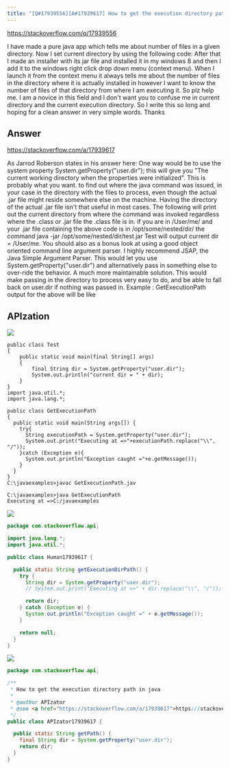 ```yaml
---
title: "[Q#17939556][A#17939617] How to get the execution directory path in java"
---
```


https://stackoverflow.com/q/17939556

I have made a pure java app which tells me about number of files in a given directory. Now I set current directory by using the following code:
After that I made an installer with its jar file and installed it in my windows 8 and then I add it to the windows right click drop down menu (context menu). When I launch it from the context menu it always tells me about the number of files in the directory where it is actually installed in however I want to know the number of files of that directory from where I am executing it.
So plz help me. I am a novice in this field and I don&#x27;t want you to confuse me in current directory and the current execution directory. So I write this so long and hoping for a clean answer in very simple words.
Thanks

## Answer

https://stackoverflow.com/a/17939617

As Jarrod Roberson states in his answer here:
One way would be to use the system property
System.getProperty(&quot;user.dir&quot;); this will give you &quot;The current
  working directory when the properties were initialized&quot;. This is
  probably what you want. to find out where the java command was
  issued, in your case in the directory with the files to process, even
  though the actual .jar file might reside somewhere else on the
  machine. Having the directory of the actual .jar file isn&#x27;t that
  useful in most cases.
The following will print out the current directory from where the
  command was invoked regardless where the .class or .jar file the
  .class file is in.
if you are in /User/me/ and your .jar file containing the above code
  is in /opt/some/nested/dir/ the command java -jar
  /opt/some/nested/dir/test.jar Test will output current dir =
  /User/me.
You should also as a bonus look at using a good object oriented
  command line argument parser. I highly recommend JSAP, the Java
  Simple Argument Parser. This would let you use
  System.getProperty(&quot;user.dir&quot;) and alternatively pass in something
  else to over-ride the behavior. A much more maintainable solution.
  This would make passing in the directory to process very easy to do,
  and be able to fall back on user.dir if nothing was passed in.
Example :  GetExecutionPath
output for the above will be like

## APIzation

<div class="code-3columns-row">

<div class="code-3columns-column">

<div><img src="/stackoverflow.png" /></div>

```plain
public class Test
{
    public static void main(final String[] args)
    {
        final String dir = System.getProperty("user.dir");
        System.out.println("current dir = " + dir);
    }
}
import java.util.*;
import java.lang.*;

public class GetExecutionPath
{
  public static void main(String args[]) {
    try{
      String executionPath = System.getProperty("user.dir");
      System.out.print("Executing at =>"+executionPath.replace("\\", "/"));
    }catch (Exception e){
      System.out.println("Exception caught ="+e.getMessage());
    }
  }
}
C:\javaexamples>javac GetExecutionPath.jav

C:\javaexamples>java GetExecutionPath
Executing at =>C:/javaexamples
```

</div>

<div class="code-3columns-column">

<div><img src="/human.png" /></div>

```java
package com.stackoverflow.api;

import java.lang.*;
import java.util.*;

public class Human17939617 {

  public static String getExecutionDirPath() {
    try {
      String dir = System.getProperty("user.dir");
      // System.out.print("Executing at =>" + dir.replace("\\", "/"));

      return dir;
    } catch (Exception e) {
      System.out.println("Exception caught =" + e.getMessage());
    }

    return null;
  }
}

```

</div>

<div class="code-3columns-column">

<div><img src="/apizator.png" /></div>

```java
package com.stackoverflow.api;

/**
 * How to get the execution directory path in java
 *
 * @author APIzator
 * @see <a href="https://stackoverflow.com/a/17939617">https://stackoverflow.com/a/17939617</a>
 */
public class APIzator17939617 {

  public static String getPath() {
    final String dir = System.getProperty("user.dir");
    return dir;
  }
}

```

</div>

</div>